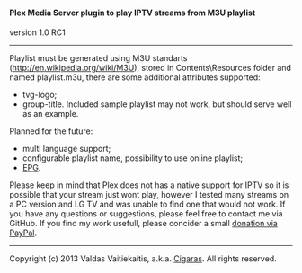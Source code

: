 #### Plex Media Server plugin to play IPTV streams from M3U playlist ####
version 1.0 RC1

- - -
Playlist must be generated using M3U standarts (http://en.wikipedia.org/wiki/M3U), stored in Contents\Resources folder and named playlist.m3u, there are some additional attributes supported:
* tvg-logo;
* group-title.
Included sample playlist may not work, but should serve well as an example.


Planned for the future:
* multi language support;
* configurable playlist name, possibility to use online playlist;
* [EPG](http://en.wikipedia.org/wiki/Electronic_program_guide).


Please keep in mind that Plex does not has a native support for IPTV so it is possible that your stream just wont play, however I tested many streams on a PC version and LG TV and was unable to find one that would not work. If you have any questions or suggestions, please feel free to contact me via GitHub. If you find my work usefull, please concider a small [donation via PayPal](https://www.paypal.com/cgi-bin/webscr?cmd=_donations&business=Cigaras%40gmail%2ecom&lc=LT&currency_code=EUR&bn=PP%2dDonationsBF%3abtn_donate_LG%2egif%3aNonHosted).

- - -
Copyright (c) 2013 Valdas Vaitiekaitis, a.k.a. [Cigaras](http://forums.plexapp.com/index.php/user/107872-cigaras/). All rights reserved.
